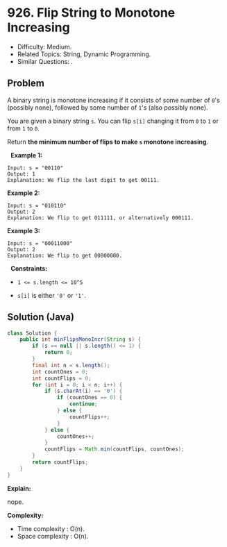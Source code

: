 # 926. Flip String to Monotone Increasing

- Difficulty: Medium.
- Related Topics: String, Dynamic Programming.
- Similar Questions: .

## Problem

A binary string is monotone increasing if it consists of some number of ```0```'s (possibly none), followed by some number of ```1```'s (also possibly none).

You are given a binary string ```s```. You can flip ```s[i]``` changing it from ```0``` to ```1``` or from ```1``` to ```0```.

Return **the minimum number of flips to make **```s```** monotone increasing**.

 
**Example 1:**

```
Input: s = "00110"
Output: 1
Explanation: We flip the last digit to get 00111.
```

**Example 2:**

```
Input: s = "010110"
Output: 2
Explanation: We flip to get 011111, or alternatively 000111.
```

**Example 3:**

```
Input: s = "00011000"
Output: 2
Explanation: We flip to get 00000000.
```

 
**Constraints:**


	
- ```1 <= s.length <= 10^5```
	
- ```s[i]``` is either ```'0'``` or ```'1'```.



## Solution (Java)

```java
class Solution {
    public int minFlipsMonoIncr(String s) {
        if (s == null || s.length() <= 1) {
            return 0;
        }
        final int n = s.length();
        int countOnes = 0;
        int countFlips = 0;
        for (int i = 0; i < n; i++) {
            if (s.charAt(i) == '0') {
                if (countOnes == 0) {
                    continue;
                } else {
                    countFlips++;
                }
            } else {
                countOnes++;
            }
            countFlips = Math.min(countFlips, countOnes);
        }
        return countFlips;
    }
}
```

**Explain:**

nope.

**Complexity:**

* Time complexity : O(n).
* Space complexity : O(n).
